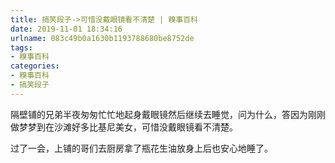 ```yaml
---
title: 搞笑段子->可惜没戴眼镜看不清楚 | 糗事百科
date: 2019-11-01 18:34:16
urlname: 083c49b0a1630b1193788680be8752de
tags: 
- 糗事百科
categories:
- 糗事百科
- 搞笑段子
---
```

隔壁铺的兄弟半夜匆匆忙忙地起身戴眼镜然后继续去睡觉，问为什么，答因为刚刚做梦梦到在沙滩好多比基尼美女，可惜没戴眼镜看不清楚。

过了一会，上铺的哥们去厨房拿了瓶花生油放身上后也安心地睡了。


